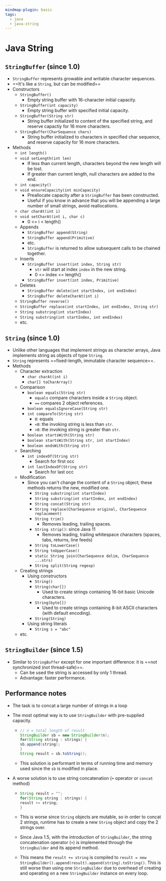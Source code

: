 ```yaml
---
mindmap-plugin: basic
tags:
  - java
  - java-string
---
```


# Java String

## `StringBuffer` (since 1.0)
- `StringBuffer` represents growable and writable character sequences.
- ==It's like a `String`, but can be modified==
- Constructors
	- `StringBuffer()`
		- Empty string buffer with 16-character initial capacity.
	- `StringBuffer(int capacity)`
		- Empty string buffer with specified initial capacity.
	- `StringBuffer(String str)`
		- String buffer initialized to content of the specified string, and reserve capactiy for 16 more characters.
	- `StringBuffer(CharSequence chars)`
		- String buffer initialized to characters in specified char sequence, and reserve capacity for 16 more characters.
- Methods
	- `int length()`
	- `void setLength(int len)`
		- If less than current length, characters beyond the new length will be lost.
		- If greater than current length, null characters are added to the end.
	- `int capacity()`
	- `void ensureCapacity(int minCapacity)`
		- Preallocate capacity after a `StringBuffer` has been constructed.
		- Useful if you know in advance that you will be appending a large number of small strings, avoid reallocations.
	- `char charAt(int i)`
	- `void setCharAt(int i, char c)`
		- 0 <= i < length()
	- Appends
		- `StringBuffer append(String)`
		- `StringBuffer append(Primitive)`
		- etc.
		- `StringBuffer` is returned to allow subsequent calls to be chained together.
	- Inserts
		- `StringBuffer insert(int index, String str)`
			- `str` will start at index `index` in the new string.
			- 0 <= index <= length()
		- `StringBuffer insert(int index, Primitive)`
	- Deletes
		- `StringBuffer delete(int startIndex, int endIndex)`
		- `StringBuffer deleteCharAt(int i)`
	- `StringBuffer reverse()`
	- `StringBuffer replace(int startIndex, int endIndex, String str)`
	- `String substring(int startIndex)`
	- `String substring(int startIndex, int endIndex)`
	- etc.

## `String` (since 1.0)
- Unlike other languages that implement strings as character arrays, Java implements string as objects of type `String`.
- `String` represents ==fixed-length, immutable character sequence==.
- Methods
	- Character extraction
		- `char charAt(int i)`
		- `char[] toCharArray()`
	- Comparison
		- `boolean equals(String str)`
			- `equals` compare characters inside a `String` object.
			- `==` compares 2 object references.
		- `boolean equalsIgnoreCase(String str)`
		- `int compareTo(String str)`
			- `0`: equals
			- `<0`: the invoking string is less than `str`.
			- `>0`: the invoking string is greater than `str`.
		- `boolean startsWith(String str)`
		- `boolean startsWith(String str, int startIndex)`
		- `boolean endsWith(String str)`
	- Searching
		- `int indexOf(String str)`
			- Search for first occ
		- `int lastIndexOf(String str)`
			- Search for last occ
	- Modification
		- Since you can't change the content of a `String` object; these methods returns the new, modified one.
			- `String substring(int startIndex)`
			- `String substring(int startIndex, int endIndex)`
			- `String concat(String str)`
			- `String replace(CharSequence original, CharSequence replacement)`
			- `String trim()`
				- Removes leading, trailing spaces.
			- `String strip()`: since Java 11
				- Removes leading, trailing whitespace characters (spaces, tabs, returns, line feeds)
			- `String toLowerCase()`
			- `String toUpperCase()`
			- `static String join(CharSequence delim, CharSequence ...strs)`
			- `String split(String regexp)`
	- Creating strings
		- Using constructors
			- `String()`
			- `String(char[])`
				- Used to create strings containing 16-bit basic Unicode characters.
			- `String(byte[])`
				- Used to create strings containing 8-bit ASCII characters (with default encoding).
			- `String(String)`
		- Using string literals
			- `String s = "abc"`
	- etc.

## `StringBuilder` (since 1.5)
- Similar to `StringBuffer` except for one important difference: it is ==not synchronized (not thread-safe)==.
	- Can be used the string is accessed by only 1 thread.
	- Advantage: faster performance.

## Performance notes
- The task is to concat a large number of strings in a loop
- The most optimal way is to use `StringBuilder` with pre-supplied capacity.

	-
	  ```java
	  // n = total length of result
	  StringBuilder sb = new StringBuilder(n);
	  for(String string : strings) {
	  sb.append(string);
	  }
	  String result = sb.toString();
	  ```

	- This solution is performant in terms of running time and memory used since the `sb` is modified in place.
- A worse solution is to use string concatenation (`+` operator or `concat` method)

	-
	  ```java
	  String result = "";
	  for(String string : strings) {
	  result += string;
	  }
	  
	  ```

	- This is worse since `String` objects are mutable, so in order to concat 2 strings, runtime has to create a new `String` object and copy the 2 strings over.
	- Since Java 1.5, with the introduction of `StringBuilder`, the string concatenation operator (`+`) is implemented through the `StringBuilder` and its append method.
	- This means the `result += string` is compiled to `result = new StringBuilder().append(result).append(string).toString()`. This is still worse than using one `StringBuilder` due to overhead of creating and operating on a new `StringBuilder` instance on every loop.